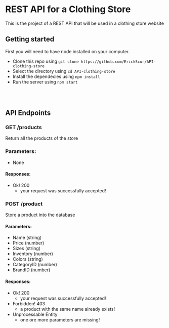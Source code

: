 # REST API for a Clothing Store
This is the project of a REST API that will be used in a clothing store website

## Getting started
First you will need to have node installed on your computer.

* Clone this repo using `git clone https://github.com/ErickScur/API-clothing-store`
* Select the directory using `cd API-clothing-store`
* Install the dependecies using `npm install`
* Run the server using `npm start`

<br></br>

## API Endpoints

### GET /products
Return all the products of the store
### Parameters:
* None
#### Responses:
* Ok! 200
    * your request was successfully accepted!


### POST /product
Store a product into the database
#### Parameters:
* Name (string)
* Price (number)
* Sizes (string)
* Inventory (number)
* Colors (string)
* CategoryID (number)
* BrandID (number)

#### Responses:
* Ok! 200
    * your request was successfully accepted!
* Forbidden! 403
    * a product with the same name already exists!
* Unprocessable Entity
    * one ore more parameters are missing!
